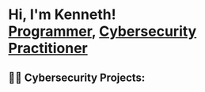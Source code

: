 <h1>Hi, I'm Kenneth! <br/><a href="https://github.com/kloomycyber">Programmer</a>, <a href="https://www.linkedin.com/in/kenneth-velazquez-922aa6204/">Cybersecurity Practitioner</a>

<h2>👨‍💻 Cybersecurity Projects:</h2>

